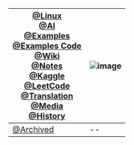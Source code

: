 

[@Linux](https://junxnone.github.io/Linux) <br> [@AI](https://junxnone.github.io/AI) <br> [@Examples](https://junxnone.github.io/examples) <br> [@Examples Code](https://nbviewer.jupyter.org/github/junxnone/examples/tree/master/) <br> [@Wiki](https://junxnone.github.io/wiki) <br> [@Notes](https://junxnone.github.io/notes) <br> [@Kaggle](https://junxnone.github.io/Kaggle) <br> [@LeetCode](https://junxnone.github.io/leetcode) <br>[@Translation](https://junxnone.github.io/Translation) <br> [@Media](https://junxnone.github.io/Media) <br> [@History](https://junxnone.github.io/History)| ![image](https://user-images.githubusercontent.com/2216970/75631781-9ec33400-5c30-11ea-8aad-d73417124c7b.png)
-- | --
[@Archived](./Archived.md) | -- 
